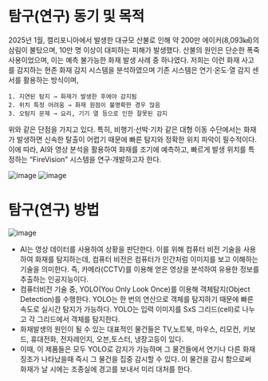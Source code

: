 # 탐구(연구) 동기 및 목적

2025년 1월, 캘리포니아에서 발생한 대규모 산불로 인해 약 200만 에이커(8,093㎢)의 삼림이 불탔으며, 10만 명 이상이 대피하는 피해가 발생했다. 산불의 원인은 단순한 폭죽 사용이었으며, 이는 예측 불가능한 화재 발생 사례 중 하나였다. 저희는 이런 화재 사고를 감지하는 현존 화재 감지 시스템을 분석하였으며 기존 시스템은 연기·온도·열 감지 센서를 활용하는 방식이며,

	1. 지연된 탐지 → 화재가 발생한 후에야 감지됨
	2. 위치 특정 어려움 → 화재 원점이 불명확한 경우 많음
	3. 오탐지 문제 → 요리, 기기 열 등으로 인한 잘못된 감지

위와 같은 단점을 가지고 있다. 특히, 비행기·선박·기차 같은 대형 이동 수단에서는 화재가 발생하면 신속한 탈출이 어렵기 때문에 빠른 탐지와 정확한 위치 파악이 필수적이다.
이에 따라, AI와 영상 분석을 활용하여 화재를 조기에 예측하고, 빠르게 발생 위치를 특정하는 “FireVision” 시스템을 연구·개발하고자 한다.

![image](https://github.com/user-attachments/assets/c8237edc-9aa2-43c0-9653-4893543c82b0)
![image](https://github.com/user-attachments/assets/83b11f90-f3f7-4f7d-a0f9-768f04c49fb6)

# 탐구(연구) 방법
![image](https://github.com/user-attachments/assets/ff764e4e-5344-40e7-980d-3e863073ad5b)

* AI는 영상 데이터를 사용하여 상황을 판단한다. 이를 위해 컴퓨터 비전 기술을 사용하여 화재를 탐지하는데, 컴퓨터 비전은 컴퓨터가 인간처럼 이미지를 보고 이해하는 기술을 의미한다. 즉, 카메라(CCTV)를 이용해 얻은 영상을 분석하여 유용한 정보를 추출하는 인공지능이다.
* 컴퓨터비전 기술 중, YOLO(You Only Look Once)를 이용해 객체탐지(Object Detection)를 수행한다. YOLO는 한 번의 연산으로 객체를 탐지하기 때문에 빠른 속도로 실시간 탐지가 가능하다. YOLO는 입력 이미지를 SxS 그리드(cell)로 나누고 각 그리드에서 객체를 탐지한다.
* 화재발생의 원인이 될 수 있는 대표적인 물건들은 TV,노트북, 마우스, 리모컨, 키보드, 휴대전화, 전자레인지, 오븐,토스터, 냉장고등이 있다. 
* 이때, 이 제품들은 모두 YOLO로 감지가 가능하며 그 물건들에서 연기나 다른 화재 징조가 나타났을때 즉시 그 물건을 집중 감시할 수 있다. 이 물건을 감시 함으로써 화재가 날 시에는 조종실에 경고를 보내서 미리 대처를 한다.
